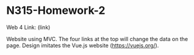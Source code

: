 # N315-Homework-2

Web 4 Link:
(link)

Website using MVC. The four links at the top will change the data on the page.
Design imitates the Vue.js website (https://vuejs.org/).
